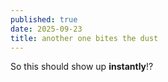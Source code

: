 ```yaml
---
published: true
date: 2025-09-23
title: another one bites the dust
---
```

So this should show up **instantly**!?